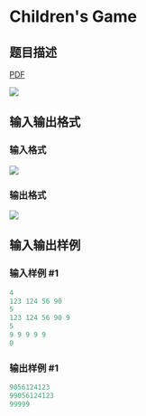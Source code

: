 # Children&#039;s Game

## 题目描述

[problemUrl]: https://uva.onlinejudge.org/index.php?option=com_onlinejudge&Itemid=8&category=21&page=show_problem&problem=1846

[PDF](https://uva.onlinejudge.org/external/109/p10905.pdf)

![](https://cdn.luogu.com.cn/upload/vjudge_pic/UVA10905/dc4a77b5c7fcd4263a77dce67a8c38a2719a9c8f.png)

## 输入输出格式

### 输入格式

![](https://cdn.luogu.com.cn/upload/vjudge_pic/UVA10905/e4828785063bf8284cc490d5239b125c5bfa4b2a.png)

### 输出格式

![](https://cdn.luogu.com.cn/upload/vjudge_pic/UVA10905/14b342ac43a9c6d5964766b146c7395a5df8db65.png)

## 输入输出样例

### 输入样例 #1

```cpp
4
123 124 56 90
5
123 124 56 90 9
5
9 9 9 9 9
0
```


### 输出样例 #1

```cpp
9056124123
99056124123
99999
```


